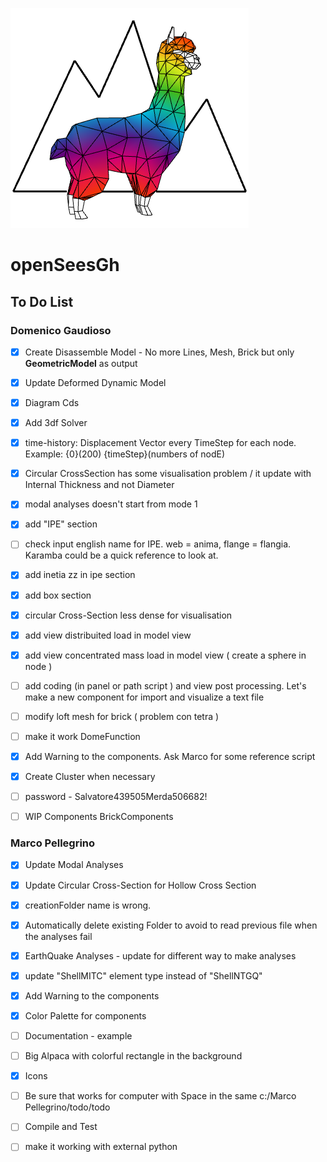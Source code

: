 ![Screenshot](AlpacaLogo.PNG)
# openSeesGh
## To Do List

### Domenico Gaudioso

* [x] Create Disassemble Model - No more Lines, Mesh, Brick but only **GeometricModel** as output
* [x] Update Deformed Dynamic Model
* [x] Diagram Cds
* [x] Add 3df Solver
* [x] time-history: Displacement Vector every TimeStep for each node. Example: {0}(200)   {timeStep}(numbers of nodE)
* [x] Circular CrossSection has some visualisation problem / it update with Internal Thickness and not Diameter
* [x] modal analyses doesn't start from mode 1
* [x] add "IPE" section

* [ ] check input english name for IPE. web = anima, flange = flangia. Karamba could be a quick reference to look at.
* [x] add inetia zz in ipe section
* [x] add box section

* [x] circular Cross-Section less dense for visualisation
* [x] add view distribuited load in model view
* [x] add view concentrated mass load in model view ( create a sphere in node )
* [ ] add coding (in panel or path script ) and view post processing. Let's make a new component for import and visualize a text file
* [ ] modify loft mesh for brick ( problem con tetra )
* [ ] make it work DomeFunction
* [x] Add Warning to the components. Ask Marco for some reference script
* [x] Create Cluster when necessary
* [ ] password - Salvatore439505Merda506682!
* [ ] WIP Components BrickComponents





### Marco Pellegrino

* [x] Update Modal Analyses
* [x] Update Circular Cross-Section for Hollow Cross Section
* [x] creationFolder name is wrong. 
* [x] Automatically delete existing Folder to avoid to read previous file when the analyses fail

* [x] EarthQuake Analyses - update for different way to make analyses
* [x] update "ShellMITC" element type instead of "ShellNTGQ"
* [x] Add Warning to the components

* [x] Color Palette for components
* [ ] Documentation - example
* [ ] Big Alpaca with colorful rectangle in the background
* [x] Icons


* [ ] Be sure that works for computer with Space in the same c:/Marco Pellegrino/todo/todo
* [ ] Compile and Test
* [ ] make it working with external python
